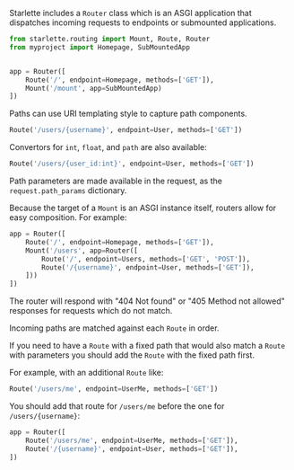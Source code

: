 
Starlette includes a `Router` class which is an ASGI application that
dispatches incoming requests to endpoints or submounted applications.

```python
from starlette.routing import Mount, Route, Router
from myproject import Homepage, SubMountedApp


app = Router([
    Route('/', endpoint=Homepage, methods=['GET']),
    Mount('/mount', app=SubMountedApp)
])
```

Paths can use URI templating style to capture path components.

```python
Route('/users/{username}', endpoint=User, methods=['GET'])
```

Convertors for `int`, `float`, and `path` are also available:

```python
Route('/users/{user_id:int}', endpoint=User, methods=['GET'])
```

Path parameters are made available in the request, as the `request.path_params`
dictionary.

Because the target of a `Mount` is an ASGI instance itself, routers
allow for easy composition. For example:

```python
app = Router([
    Route('/', endpoint=Homepage, methods=['GET']),
    Mount('/users', app=Router([
        Route('/', endpoint=Users, methods=['GET', 'POST']),
        Route('/{username}', endpoint=User, methods=['GET']),
    ]))
])
```

The router will respond with "404 Not found" or "405 Method not allowed"
responses for requests which do not match.

Incoming paths are matched against each `Route` in order.

If you need to have a `Route` with a fixed path that would also match a
`Route` with parameters you should add the `Route` with the fixed path first.

For example, with an additional `Route` like:

```python
Route('/users/me', endpoint=UserMe, methods=['GET'])
```

You should add that route for `/users/me` before the one for `/users/{username}`:

```python
app = Router([
    Route('/users/me', endpoint=UserMe, methods=['GET']),
    Route('/{username}', endpoint=User, methods=['GET']),
])
```
